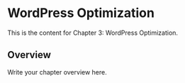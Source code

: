 # WordPress Optimization

This is the content for Chapter 3: WordPress Optimization.

## Overview

Write your chapter overview here.
